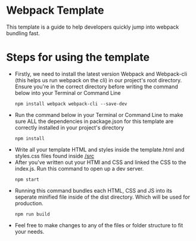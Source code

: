 # Webpack Template
This template is a guide to help developers quickly jump into webpack bundling fast.
# Steps for using the template
- Firstly, we need to install the latest version Webpack and Webpack-cli (this helps us run webpack on the cli) in our project's root directory. Ensure you're in the correct directory before writing the command below into your Terminal or Command Line
  ```
  npm install webpack webpack-cli --save-dev
  ```
- Run the command below in your Terminal or Command Line to make sure ALL the dependencies in package.json for this template are correctly installed in your project's directory
  ```
  npm install
  ```
- Write all your template HTML and styles inside the template.html and styles.css files found inside [/src](https://github.com/miachi-solomon/webpack-temp/tree/main/src)
- After you've written out your HTMl and CSS and linked the CSS to the index.js. Run this command to open up a dev server.
    ```
    npm start
    ```
- Running this command bundles each HTML, CSS and JS into its seperate minified file inside of the dist directory. Which will be used for production.
  ```
  npm run build
  ```
- Feel free to make changes to any of the files or folder structure to fit your needs.